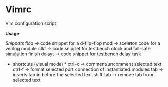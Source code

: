 # Vimrc
Vim configuration script

**Usage**

*Snippets*
flop    ->  code snippet for a d-flip-flop
mod     ->  sceleton code for a verilog module
clkf    ->  code snippet for testbench clock and fail-safe simulation finish
delayt  ->  code snippet for testbench delay task

* shortcuts (visual mode) *
ctrl-c     ->  comment/uncomment selected text
ctrl-f     ->  format selected port connection of instantiated modules
tab        ->  inserts tab in before the selected text
shift-tab  ->  remove tab from selected text

